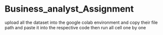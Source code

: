 # Business_analyst_Assignment

upload all the dataset into the google colab environment and copy their file path and paste it into the respective code
then run all cell one by one
